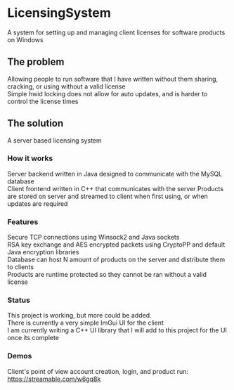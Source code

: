 # LicensingSystem
A system for setting up and managing client licenses for software products on Windows

## The problem
Allowing people to run software that I have written without them sharing, cracking, or using without a valid license                                                               
Simple hwid locking does not allow for auto updates, and is harder to control the license times                                                                                     

## The solution
A server based licensing system                                                                                                                                                     

### How it works
Server backend written in Java designed to communicate with the MySQL database                                                                                                     
Client frontend written in C++ that communicates with the server
Products are stored on server and streamed to client when first using, or when updates are required

### Features
Secure TCP connections using Winsock2 and Java sockets                                                                                                                            
RSA key exchange and AES encrypted packets using CryptoPP and default Java encryption libraries                                                                                                
Database can host N amount of products on the server and distribute them to clients                                                                                                
Products are runtime protected so they cannot be ran without a valid license

### Status
This project is working, but more could be added.                                                                                                                               
There is currently a very simple ImGui UI for the client                                                                                                                           
I am currently writing a C++ UI library that I will add to this project for the UI once its complete

### Demos
Client's point of view account creation, login, and product run: https://streamable.com/w6gq8k
